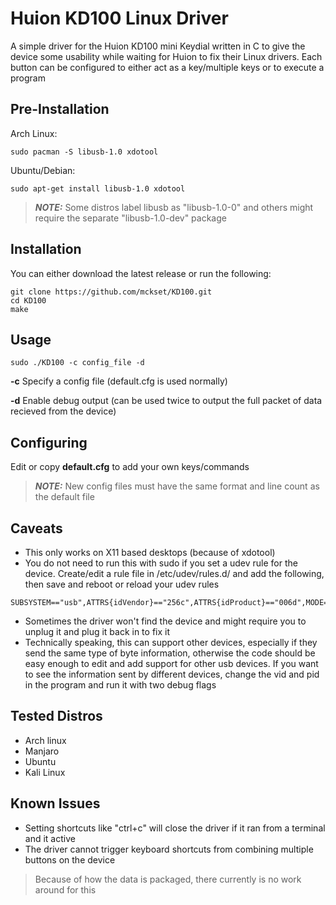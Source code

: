 # Huion KD100 Linux Driver
A simple driver for the Huion KD100 mini Keydial written in C to give the device some usability while waiting for Huion to fix their Linux drivers. Each button can be configured to either act as a key/multiple keys or to execute a program

Pre-Installation
------------
Arch Linux:
```
sudo pacman -S libusb-1.0 xdotool
```
Ubuntu/Debian:
```
sudo apt-get install libusb-1.0 xdotool
```
> **_NOTE:_**  Some distros label libusb as "libusb-1.0-0" and others might require the separate "libusb-1.0-dev" package

Installation
------------
You can either download the latest release or run the following:
```
git clone https://github.com/mckset/KD100.git
cd KD100
make
```

Usage
-----
```
sudo ./KD100 -c config_file -d
```
**-c**  Specify a config file (default.cfg is used normally)

**-d**  Enable debug output (can be used twice to output the full packet of data recieved from the device)

Configuring
----------
Edit or copy **default.cfg** to add your own keys/commands 
> **_NOTE:_**  New config files must have the same format and line count as the default file

Caveats
-------
- This only works on X11 based desktops (because of xdotool)
- You do not need to run this with sudo if you set a udev rule for the device. Create/edit a rule file in /etc/udev/rules.d/ and add the following, then save and reboot or reload your udev rules
```
SUBSYSTEM=="usb",ATTRS{idVendor}=="256c",ATTRS{idProduct}=="006d",MODE="0666",GROUP="plugdev"
```
- Sometimes the driver won't find the device and might require you to unplug it and plug it back in to fix it
- Technically speaking, this can support other devices, especially if they send the same type of byte information, otherwise the code should be easy enough to edit and add support for other usb devices. If you want to see the information sent by different devices, change the vid and pid in the program and run it with two debug flags

Tested Distros
--------------
- Arch linux
- Manjaro
- Ubuntu
- Kali Linux

Known Issues
------------
- Setting shortcuts like "ctrl+c" will close the driver if it ran from a terminal and it active
- The driver cannot trigger keyboard shortcuts from combining multiple buttons on the device
> Because of how the data is packaged, there currently is no work around for this

